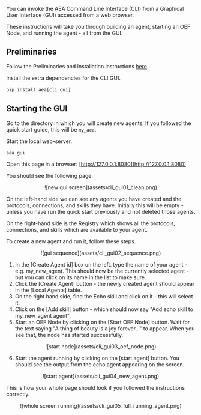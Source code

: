 You can invoke the AEA Command Line Interface (CLI) from a Graphical User Interface (GUI) accessed from a web browser. 

These instructions will take you through building an agent, starting an OEF Node, and running the agent - all from the GUI. 

## Preliminaries

Follow the Preliminaries and Installation instructions <a href="../quickstart" target=_blank>here</a>.

Install the extra dependencies for the CLI GUI.

```python
pip install aea[cli_gui]
```


## Starting the GUI
Go to the directory in which you will create new agents. If you followed the quick start guide, this will be `my_aea`. 

Start the local web-server.
``` bash
aea gui
```
Open this page in a browser: [http://127.0.0.1:8080](http://127.0.0.1:8080)

You should see the following page.

<center>![new gui screen](assets/cli_gui01_clean.png)</center>

On the left-hand side we can see any agents you have created and the protocols, connections, and skills they have. Initially this will be empty - unless you have run the quick start previously and not deleted those agents.

On the right-hand side is the Registry which shows all the protocols, connections, and skills which are available to your agent.

To create a new agent and run it, follow these steps.
<center>![gui sequence](assets/cli_gui02_sequence.png)</center>

1. In the [Create Agent id] box on the left. type the name of your agent - e.g. my_new_agent. This should now be the currently selected agent - but you can click on its name in the list to make sure. 
2. Click the [Create Agent] button - the newly created agent should appear in the [Local Agents] table.
3. On the right hand side, find the Echo skill and click on it - this will select it.
4. Click on the [Add skill] button - which should now say "Add echo skill to my_new_agent agent".
5. Start an OEF Node by clicking on the [Start OEF Node] button. Wait for the text saying "A thing of beauty is a joy forever..." to appear. When you see that, the node has started successfully.

<center>![start node](assets/cli_gui03_oef_node.png)</center>

6. Start the agent running by clicking on the [start agent] button. You should see the output from the echo agent appearing on the screen.

<center>![start agent](assets/cli_gui04_new_agent.png)</center>

This is how your whole page should look if you followed the instructions correctly.

<center>![whole screen running](assets/cli_gui05_full_running_agent.png)</center>
 

<br />
